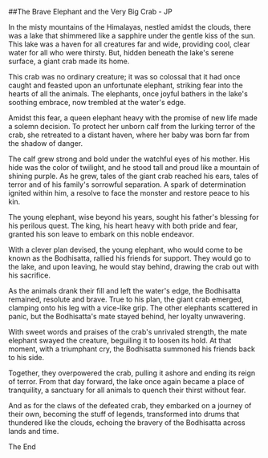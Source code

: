 ##The Brave Elephant and the Very Big Crab - JP

In the misty mountains of the Himalayas, nestled amidst the clouds, there was a lake that shimmered like a sapphire under the gentle kiss of the sun. This lake was a haven for all creatures far and wide, providing cool, clear water for all who were thirsty. But, hidden beneath the lake's serene surface, a giant crab made its home.

This crab was no ordinary creature; it was so colossal that it had once caught and feasted upon an unfortunate elephant, striking fear into the hearts of all the animals. The elephants, once joyful bathers in the lake's soothing embrace, now trembled at the water's edge.

Amidst this fear, a queen elephant heavy with the promise of new life made a solemn decision. To protect her unborn calf from the lurking terror of the crab, she retreated to a distant haven, where her baby was born far from the shadow of danger.

The calf grew strong and bold under the watchful eyes of his mother. His hide was the color of twilight, and he stood tall and proud like a mountain of shining purple. As he grew, tales of the giant crab reached his ears, tales of terror and of his family's sorrowful separation. A spark of determination ignited within him, a resolve to face the monster and restore peace to his kin.

The young elephant, wise beyond his years, sought his father's blessing for his perilous quest. The king, his heart heavy with both pride and fear, granted his son leave to embark on this noble endeavor.

With a clever plan devised, the young elephant, who would come to be known as the Bodhisatta, rallied his friends for support. They would go to the lake, and upon leaving, he would stay behind, drawing the crab out with his sacrifice.

As the animals drank their fill and left the water's edge, the Bodhisatta remained, resolute and brave. True to his plan, the giant crab emerged, clamping onto his leg with a vice-like grip. The other elephants scattered in panic, but the Bodhisatta's mate stayed behind, her loyalty unwavering.

With sweet words and praises of the crab's unrivaled strength, the mate elephant swayed the creature, beguiling it to loosen its hold. At that moment, with a triumphant cry, the Bodhisatta summoned his friends back to his side.

Together, they overpowered the crab, pulling it ashore and ending its reign of terror. From that day forward, the lake once again became a place of tranquility, a sanctuary for all animals to quench their thirst without fear.

And as for the claws of the defeated crab, they embarked on a journey of their own, becoming the stuff of legends, transformed into drums that thundered like the clouds, echoing the bravery of the Bodhisatta across lands and time.

The End

